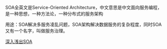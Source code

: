 SOA全英文是Service-Oriented Architecture，中文意思是中文面向服务编程，是一种思想，一种方法论，一种分布式的服务架构

用途：SOA解决多服务凌乱问题，SOA架构解决数据服务的复杂程度，同时SOA又有一个名字，叫做服务治理。

[深入浅出SOA](https://www.cnblogs.com/renzhitian/p/6853289.html)